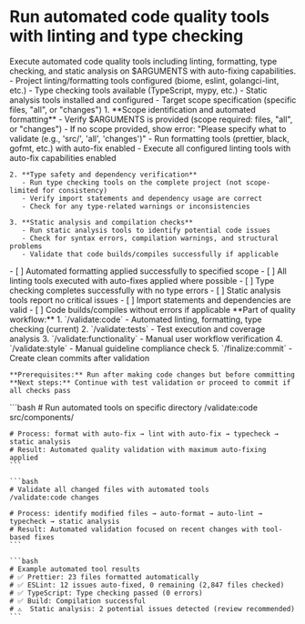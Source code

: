 # Run automated code quality tools with linting and type checking

<instructions>
  <context>
    Execute automated code quality tools including linting, formatting, type checking, and static analysis on $ARGUMENTS with auto-fixing capabilities.
  </context>

  <requirements>
    - Project linting/formatting tools configured (biome, eslint, golangci-lint, etc.)
    - Type checking tools available (TypeScript, mypy, etc.)
    - Static analysis tools installed and configured
    - Target scope specification (specific files, "all", or "changes")
  </requirements>

  <execution>
    1. **Scope identification and automated formatting**
       - Verify $ARGUMENTS is provided (scope required: files, "all", or "changes")
       - If no scope provided, show error: "Please specify what to validate (e.g., 'src/', 'all', 'changes')"
       - Run formatting tools (prettier, black, gofmt, etc.) with auto-fix enabled
       - Execute all configured linting tools with auto-fix capabilities enabled

    2. **Type safety and dependency verification**
       - Run type checking tools on the complete project (not scope-limited for consistency)
       - Verify import statements and dependency usage are correct
       - Check for any type-related warnings or inconsistencies

    3. **Static analysis and compilation checks**
       - Run static analysis tools to identify potential code issues
       - Check for syntax errors, compilation warnings, and structural problems
       - Validate that code builds/compiles successfully if applicable
  </execution>

  <validation>
    - [ ] Automated formatting applied successfully to specified scope
    - [ ] All linting tools executed with auto-fixes applied where possible
    - [ ] Type checking completes successfully with no type errors
    - [ ] Static analysis tools report no critical issues
    - [ ] Import statements and dependencies are valid
    - [ ] Code builds/compiles without errors if applicable
  </validation>

  <workflow>
    **Part of quality workflow:**
    1. `/validate:code` - Automated linting, formatting, type checking (current)
    2. `/validate:tests` - Test execution and coverage analysis
    3. `/validate:functionality` - Manual user workflow verification
    4. `/validate:style` - Manual guideline compliance check
    5. `/finalize:commit` - Create clean commits after validation

    **Prerequisites:** Run after making code changes but before committing
    **Next steps:** Continue with test validation or proceed to commit if all checks pass

  </workflow>

  <examples>
    ```bash
    # Run automated tools on specific directory
    /validate:code src/components/

    # Process: format with auto-fix → lint with auto-fix → typecheck → static analysis
    # Result: Automated quality validation with maximum auto-fixing applied
    ```

    ```bash
    # Validate all changed files with automated tools
    /validate:code changes

    # Process: identify modified files → auto-format → auto-lint → typecheck → static analysis
    # Result: Automated validation focused on recent changes with tool-based fixes
    ```

    ```bash
    # Example automated tool results
    # ✅ Prettier: 23 files formatted automatically
    # ✅ ESLint: 12 issues auto-fixed, 0 remaining (2,847 files checked)
    # ✅ TypeScript: Type checking passed (0 errors)
    # ✅ Build: Compilation successful
    # ⚠️  Static analysis: 2 potential issues detected (review recommended)
    ```

  </examples>
</instructions>
